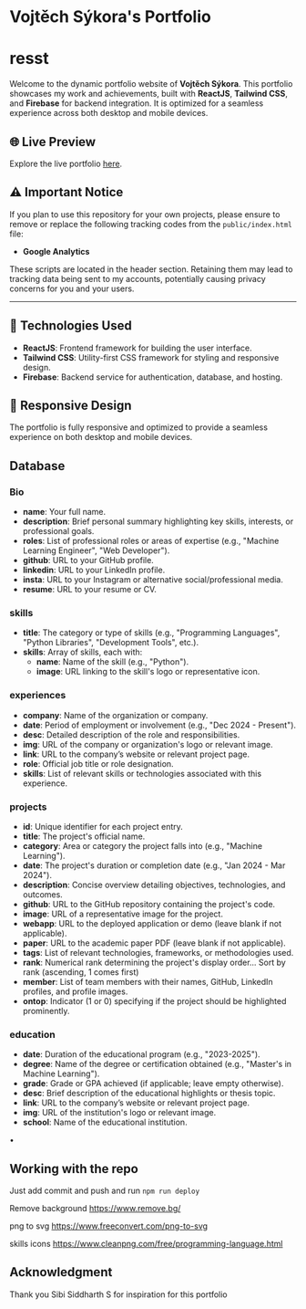 # Vojtěch Sýkora's Portfolio

# resst

Welcome to the dynamic portfolio website of **Vojtěch Sýkora**. This portfolio showcases my work and achievements, built with **ReactJS**, **Tailwind CSS**, and **Firebase** for backend integration. It is optimized for a seamless experience across both desktop and mobile devices.

## 🌐 Live Preview

Explore the live portfolio [here](https://sykoravojtech.github.io/portfolio/).

## ⚠️ Important Notice

If you plan to use this repository for your own projects, please ensure to remove or replace the following tracking codes from the `public/index.html` file:

- **Google Analytics**

These scripts are located in the header section. Retaining them may lead to tracking data being sent to my accounts, potentially causing privacy concerns for you and your users.

---

## 🔧 Technologies Used
- **ReactJS**: Frontend framework for building the user interface.
- **Tailwind CSS**: Utility-first CSS framework for styling and responsive design.
- **Firebase**: Backend service for authentication, database, and hosting.

## 📱 Responsive Design
The portfolio is fully responsive and optimized to provide a seamless experience on both desktop and mobile devices.

## Database

### Bio
- **name**: Your full name.
- **description**: Brief personal summary highlighting key skills, interests, or professional goals.
- **roles**: List of professional roles or areas of expertise (e.g., "Machine Learning Engineer", "Web Developer").
- **github**: URL to your GitHub profile.
- **linkedin**: URL to your LinkedIn profile.
- **insta**: URL to your Instagram or alternative social/professional media.
- **resume**: URL to your resume or CV.

### skills
- **title**: The category or type of skills (e.g., "Programming Languages", "Python Libraries", "Development Tools", etc.).
- **skills**: Array of skills, each with:
  - **name**: Name of the skill (e.g., "Python").
  - **image**: URL linking to the skill's logo or representative icon.

### experiences
- **company**: Name of the organization or company.
- **date**: Period of employment or involvement (e.g., "Dec 2024 - Present").
- **desc**: Detailed description of the role and responsibilities.
- **img**: URL of the company or organization's logo or relevant image.
- **link**: URL to the company’s website or relevant project page.
- **role**: Official job title or role designation.
- **skills**: List of relevant skills or technologies associated with this experience.

### projects
- **id**: Unique identifier for each project entry.
- **title**: The project's official name.
- **category**: Area or category the project falls into (e.g., "Machine Learning").
- **date**: The project's duration or completion date (e.g., "Jan 2024 - Mar 2024").
- **description**: Concise overview detailing objectives, technologies, and outcomes.
- **github**: URL to the GitHub repository containing the project's code.
- **image**: URL of a representative image for the project.
- **webapp**: URL to the deployed application or demo (leave blank if not applicable).
- **paper**: URL to the academic paper PDF (leave blank if not applicable).
- **tags**: List of relevant technologies, frameworks, or methodologies used.
- **rank**: Numerical rank determining the project's display order... Sort by rank (ascending, 1 comes first)
- **member**: List of team members with their names, GitHub, LinkedIn profiles, and profile images.
- **ontop**: Indicator (1 or 0) specifying if the project should be highlighted prominently.

### education
- **date**: Duration of the educational program (e.g., "2023-2025").
- **degree**: Name of the degree or certification obtained (e.g., "Master's in Machine Learning").
- **grade**: Grade or GPA achieved (if applicable; leave empty otherwise).
- **desc**: Brief description of the educational highlights or thesis topic.
- **link**: URL to the company’s website or relevant project page.
- **img**: URL of the institution's logo or relevant image.
- **school**: Name of the educational institution.

• 

## Working with the repo

Just add commit and push and run `npm run deploy` 

Remove background https://www.remove.bg/ 

png to svg https://www.freeconvert.com/png-to-svg 

skills icons https://www.cleanpng.com/free/programming-language.html 

## Acknowledgment
Thank you Sibi Siddharth S for inspiration for this portfolio